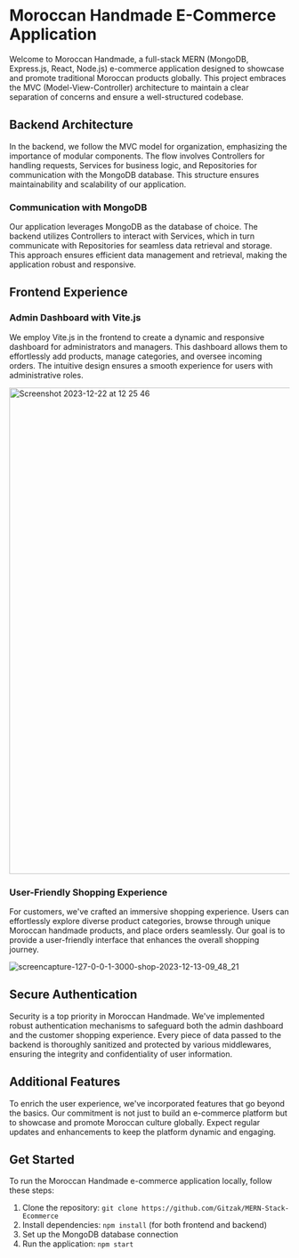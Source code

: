 # Moroccan Handmade E-Commerce Application

Welcome to Moroccan Handmade, a full-stack MERN (MongoDB, Express.js, React, Node.js) e-commerce application designed to showcase and promote traditional Moroccan products globally. This project embraces the MVC (Model-View-Controller) architecture to maintain a clear separation of concerns and ensure a well-structured codebase.

## Backend Architecture

In the backend, we follow the MVC model for organization, emphasizing the importance of modular components. The flow involves Controllers for handling requests, Services for business logic, and Repositories for communication with the MongoDB database. This structure ensures maintainability and scalability of our application.

### Communication with MongoDB

Our application leverages MongoDB as the database of choice. The backend utilizes Controllers to interact with Services, which in turn communicate with Repositories for seamless data retrieval and storage. This approach ensures efficient data management and retrieval, making the application robust and responsive.

## Frontend Experience

### Admin Dashboard with Vite.js

We employ Vite.js in the frontend to create a dynamic and responsive dashboard for administrators and managers. This dashboard allows them to effortlessly add products, manage categories, and oversee incoming orders. The intuitive design ensures a smooth experience for users with administrative roles.

<img width="874" alt="Screenshot 2023-12-22 at 12 25 46" src="https://github.com/Gitzak/MERN-Stack-Ecommerce/assets/140097523/fb2f8ca7-19a7-4993-ac5d-8f9c33caa36b">


### User-Friendly Shopping Experience

For customers, we've crafted an immersive shopping experience. Users can effortlessly explore diverse product categories, browse through unique Moroccan handmade products, and place orders seamlessly. Our goal is to provide a user-friendly interface that enhances the overall shopping journey.

![screencapture-127-0-0-1-3000-shop-2023-12-13-09_48_21](https://github.com/Gitzak/MERN-Stack-Ecommerce/assets/140097523/f628bec5-fb3d-4f7e-b85a-162e007d3569)


## Secure Authentication

Security is a top priority in Moroccan Handmade. We've implemented robust authentication mechanisms to safeguard both the admin dashboard and the customer shopping experience. Every piece of data passed to the backend is thoroughly sanitized and protected by various middlewares, ensuring the integrity and confidentiality of user information.

## Additional Features

To enrich the user experience, we've incorporated features that go beyond the basics. Our commitment is not just to build an e-commerce platform but to showcase and promote Moroccan culture globally. Expect regular updates and enhancements to keep the platform dynamic and engaging.

## Get Started

To run the Moroccan Handmade e-commerce application locally, follow these steps:

1. Clone the repository: `git clone https://github.com/Gitzak/MERN-Stack-Ecommerce`
2. Install dependencies: `npm install` (for both frontend and backend)
3. Set up the MongoDB database connection
4. Run the application: `npm start`
